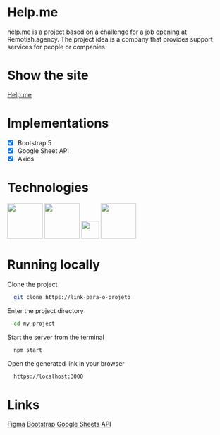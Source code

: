 # Help.me

help.me is a project based on a challenge for a job opening at Remotish.agency. The project idea is a company that provides support services for people or companies.

# Show the site

[Help.me](https://filipealvesprg.github.io/help.me/)

# Implementations

- [x] Bootstrap 5
- [x] Google Sheet API
- [x] Axios

# Technologies
<p align="left">
  <img src= "https://d33wubrfki0l68.cloudfront.net/554c3b0e09cf167f0281fda839a5433f2040b349/ecfc9/img/header_logo.svg" width="80">
  <img src= "https://upload.wikimedia.org/wikipedia/commons/thumb/b/b2/Bootstrap_logo.svg/512px-Bootstrap_logo.svg.png" width="80">
  <img src= "https://upload.wikimedia.org/wikipedia/commons/3/33/Figma-logo.svg" width="40">
  <img src= "https://upload.wikimedia.org/wikipedia/commons/thumb/9/9a/Visual_Studio_Code_1.35_icon.svg/2048px-Visual_Studio_Code_1.35_icon.svg.png" width="80">
</p>

# Running locally

Clone the project

```bash
  git clone https://link-para-o-projeto
```

Enter the project directory

```bash
  cd my-project
```

Start the server from the terminal

```bash
  npm start
```

Open the generated link in your browser

```bash
  https://localhost:3000
```

# Links

[Figma](https://www.figma.com/file/pdWK39eqYl2ilU7gy1QZkw/skill_test_remotish?node-id=0%3A1)
[Bootstrap](https://getbootstrap.com/)
[Google Sheets API](https://developers.google.com/sheets/api)




